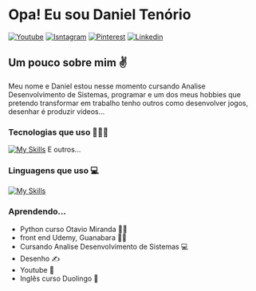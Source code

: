 <h1 align="left">Opa! Eu sou Daniel Tenório</h1>

[![Youtube](https://img.shields.io/badge/YouTube-FF0000?style=for-the-badge&logo=youtube&logoColor=white)](https://www.youtube.com/@danieltanimacao1817/videos)
[![Isntagram](https://img.shields.io/badge/Instagram-E4405F?style=for-the-badge&logo=instagram&logoColor=white)](https://www.instagram.com/danieltenorio35/)
[![Pinterest](https://img.shields.io/badge/Pinterest-%23E60023.svg?&style=for-the-badge&logo=Pinterest&logoColor=white)](https://br.pinterest.com/danieltenorio2046/)
[![Linkedin](https://img.shields.io/badge/LinkedIn-0077B5?style=for-the-badge&logo=linkedin&logoColor=white)](https://www.linkedin.com/in/daniel-tenório-6471b0244/)

<h2 align="left">Um pouco sobre mim ✌️</h2>
Meu nome e Daniel estou nesse momento cursando Analise Desenvolvimento de Sistemas, programar e um dos meus hobbies que pretendo transformar em trabalho tenho outros como desenvolver jogos, desenhar é produzir vídeos...

### Tecnologias que uso 🧑🏻‍💻

[![My Skills](https://skillicons.dev/icons?i=blender,discord,godot,linkedin,pr,ps,vscode,github,git&theme=light)](https://skillicons.dev) E outros...

### Linguagens que uso 💻

[![My Skills](https://skillicons.dev/icons?i=py,html,css&theme=light)](https://skillicons.dev)

### Aprendendo...
- Python curso Otavio Miranda 🧑‍💻
- front end Udemy, Guanabara 🧑‍💻
- Cursando Analise Desenvolvimento de Sistemas 💻
- Desenho ✍️
- Youtube 🔴
- Inglês curso Duolingo 🔴
